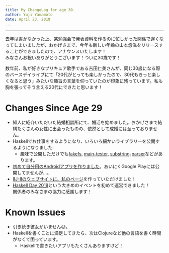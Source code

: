 ```yaml
---
title: My ChangeLog for age 30.
author: Yuji Yamamoto
date: April 23, 2019
...
```

---

去年は書かなかった上、某勉強会で発表資料を作るのに忙しかった関係で遅くなってしまいましたが、おかげさまで、今年も新しい年齢の山本悠滋をリリースすることができましたので、アナウンスいたします！  
みなさんお祝いありがとうございます！ついに30歳です！

数年前、私が好きなプリキュア歌手である吉田仁美さんが、同じ30歳になる際のバースデイライブにて「20代がとっても楽しかったので、30代もきっと楽しくなると思う」みたいな趣旨の言葉を仰っていたのが印象に残っています。私も胸を張ってそう言える20代にできたと思います！

# Changes Since Age 29

- 知人に紹介いただいた結婚相談所にて、婚活を始めました。おかげさまで結構たくさんの女性に出会ったものの、依然として成婚には至っておりません。
- Haskellでお仕事をするようになり、いろいろ細かいライブラリーを公開するようになりました:
    - 趣味で公開しただけでも[fakefs](http://hackage.haskell.org/package/fakefs), [main-tester](http://hackage.haskell.org/package/main-tester), [substring-parser](http://hackage.haskell.org/package/substring-parser)などがあります。
- [初めて自分用のAndroidアプリを作りました](https://qiita.com/igrep/items/253f8b4f91ef8a252030)。あいにくGoogle Playには公開してませんが...。
- [IIJ-IIのウェブサイトに、私のページ](https://www.iij-ii.co.jp/members/yuji-yamamoto.html)を作っていただけました！
- [Haskell Day 2018](https://haskell-jp.connpass.com/event/92617/)という大きめのイベントを初めて運営できました！  
  関係者のみなさまの協力に感謝します！

# Known Issues

- 引き続き彼女がいません😥。
- Haskellを書くことに満足してきたら、次はClojureなど他の言語を書く時間がなくて困っています。
    - Haskellで書きたいアプリもたくさんありますけど！
